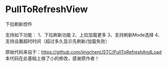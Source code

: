# PullToRefreshView
下拉刷新控件

支持如下功能：
1、下拉刷新功能
2、上拉加载更多
3、支持刷新Mode选择
4、支持设置超时时间（超过多久显示先刷新/加载失败）

原始代码来自于：https://github.com/jingchenUSTC/PullToRefreshAndLoad
本代码在此基础上做了小的修改，感谢原作者！
